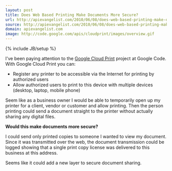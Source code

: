 ```yaml
---
layout: post
title: Does Web Based Printing Make Documents More Secure?
url: http://apievangelist.com/2010/06/08/does-web-based-printing-make-documents-more-secure/
source: http://apievangelist.com/2010/06/08/does-web-based-printing-make-documents-more-secure/
domain: apievangelist.com
image: http://code.google.com/apis/cloudprint/images/overview.gif
---
```

{% include JB/setup %}<p>I've been paying attention to the <a href="http://code.google.com/apis/cloudprint/">Google Cloud Print</a> project at Google  Code. With Google Cloud Print you can:
<ul class="mainlist">
	<li> Register any printer to be accessible via the Internet for printing by authorized users</li>
	<li> Allow authorized users to print to this device with multiple devices (desktop,  laptop, mobile phone)</li>
</ul>
Seem like as a business owner I would be able to temporarily open up my  printer for a client, vendor or customer and allow printing. Then the person printing  could send a document straight to the printer without actually sharing any  digital files.<a href="http://code.google.com/apis/cloudprint/"><img src="http://code.google.com/apis/cloudprint/images/overview.gif" alt="" align="right" /></a><p></p>
<strong>Would this make documents more secure?</strong><p></p>
I could send only printed copies to someone I wanted to view my document. Since it  was transmitted over the web, the document transmission could be logged showing that a single  print copy license was delivered to this business at this address.<p></p>
Seems like it could add a new layer to secure document sharing.</p>
